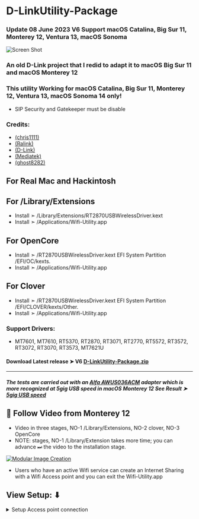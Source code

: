 # D-LinkUtility-Package

### Update 08 June 2023 V6 Support macOS Catalina, Big Sur 11, Monterey 12, Ventura 13, macOS Sonoma

![Screen Shot](https://user-images.githubusercontent.com/6248794/160261973-91d444cb-3144-455b-96fa-2ba8bf464798.png)

### An old D-Link project that I redid to adapt it to macOS Big Sur 11 and macOS Monterey 12

###  This utility Working for macOS Catalina, Big Sur 11, Monterey 12, Ventura 13, macOS Sonoma 14 only!


- SIP Security and Gatekeeper must be disable 

### Credits: 
- [(chris1111)](https://github.com/chris1111) 
- [(Ralink)](https://en.wikipedia.org/wiki/Ralink)
- [(D-Link)](https://us.dlink.com/en/consumer) 
- [(Mediatek)](https://www.mediatek.com)
- [(ghost8282)](https://www.insanelymac.com/forum/profile/2241085-ghost8282/)

## For Real Mac and Hackintosh
## For /Library/Extensions
- Install  ➣ /Library/Extensions/RT2870USBWirelessDriver.kext
- Install  ➣ /Applications/Wifi-Utility.app

## For OpenCore
- Install  ➣ /RT2870USBWirelessDriver.kext EFI System Partition /EFI/OC/kexts.
- Install  ➣ /Applications/Wifi-Utility.app

## For Clover
- Install  ➣ /RT2870USBWirelessDriver.kext EFI System Partition /EFI/CLOVER/kexts/Other.
- Install  ➣ /Applications/Wifi-Utility.app

### Support Drivers:
- MT7601, MT7610, RT5370, RT2870, RT3071, RT2770, RT5572, RT3572, RT3072, RT3070, RT3573, MT7621U

#### Download Latest release ➤ V6 [D-LinkUtility-Package.zip](https://github.com/chris1111/D-LinkUtility-Package/releases/tag/V6)
----------------------------------------------------------------
##### The tests are carried out with an [Alfa AWUS036ACM](https://www.amazon.ca/Alfa-AWUS036ACM-Long-Range-Dual-Band-Wireless/dp/B073X6RL9D) adapter which is more recognized at 5gig USB speed in macOS Monterey 12 See Result ➤  [5gig USB speed](https://user-images.githubusercontent.com/6248794/160301333-85e357d4-29ab-4520-b70f-970858cfec28.png)


## 🔽 Follow Video  from Monterey 12
- Video in three stages, NO-1 /Library/Extensions, NO-2 clover, NO-3 OpenCore
- NOTE: stages, NO-1 /Library/Extension takes more time; you can advance ⏭ the video to the installation stage.

[![Modular Image Creation](https://i87.servimg.com/u/f87/17/99/48/98/68747410.png)](https://youtu.be/tl9Jn6XC1C4)


- Users who have an active Wifi service can create an Internet Sharing with a Wifi Access point and you can exit the Wifi-Utility.app
## View Setup: ⬇︎
<details> 
  <summary>Setup Access point connection</summary>
  

![Screen Shot 1](https://user-images.githubusercontent.com/6248794/160517869-2626effb-d8ee-4855-b777-02be9e6f1261.png)

![Screen Shot 2](https://user-images.githubusercontent.com/6248794/160517871-692cb5be-e92b-45aa-a9ee-126ec145a62c.png)

![Screen Shot 3](https://user-images.githubusercontent.com/6248794/160517872-a3b15697-292a-4893-b2ca-9afd7e185b2f.png)

![Screen Shot 4](https://user-images.githubusercontent.com/6248794/160517873-840af00c-3e8e-4996-875e-61d68262811f.png)

![Screen Shot 5](https://user-images.githubusercontent.com/6248794/160517875-ad58fe9e-ddbf-409d-9e8a-0aa38aace7bd.png)

 </details>

